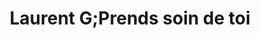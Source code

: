 ---
title: "Laurent G;Prends soin de toi"
url: /manosque/laurent-g-prends-soin-de-toi/
shop: Friseur
---